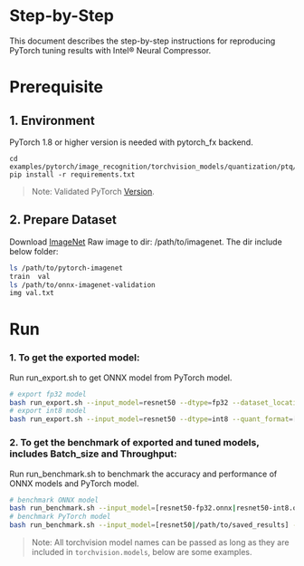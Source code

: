 Step-by-Step
============

This document describes the step-by-step instructions for reproducing PyTorch tuning results with Intel® Neural Compressor.

# Prerequisite

## 1. Environment

PyTorch 1.8 or higher version is needed with pytorch_fx backend.

```shell
cd examples/pytorch/image_recognition/torchvision_models/quantization/ptq/cpu/fx
pip install -r requirements.txt
```
> Note: Validated PyTorch [Version](/docs/source/installation_guide.md#validated-software-environment).

## 2. Prepare Dataset

Download [ImageNet](http://www.image-net.org/) Raw image to dir: /path/to/imagenet.  The dir include below folder:

```bash
ls /path/to/pytorch-imagenet
train  val
ls /path/to/onnx-imagenet-validation
img val.txt
```

# Run
### 1. To get the exported model: 

Run run_export.sh to get ONNX model from PyTorch model.
```bash
# export fp32 model
bash run_export.sh --input_model=resnet50 --dtype=fp32 --dataset_location=/path/to/pytorch-imagenet --output_model=resnet50-fp32.onnx
# export int8 model
bash run_export.sh --input_model=resnet50 --dtype=int8 --quant_format=[QDQ|QLinear] --dataset_location=/path/to/pytorch-imagenet --output_model=resnet50-int8.onnx
```

### 2. To get the benchmark of exported and tuned models, includes Batch_size and Throughput: 
Run run_benchmark.sh to benchmark the accuracy and performance of ONNX models and PyTorch model.
```bash
# benchmark ONNX model
bash run_benchmark.sh --input_model=[resnet50-fp32.onnx|resnet50-int8.onnx] --dataset_location=/path/to/onnx-imagenet-validation --mode=[accuracy|performance] --batch_size=[16]
# benchmark PyTorch model
bash run_benchmark.sh --input_model=[resnet50|/path/to/saved_results] --dataset_location=/path/to/pytorch-imagenet --mode=[accuracy|performance] --int8=[true|false] --batch_size=[16]
```

> Note: All torchvision model names can be passed as long as they are included in `torchvision.models`, below are some examples.
